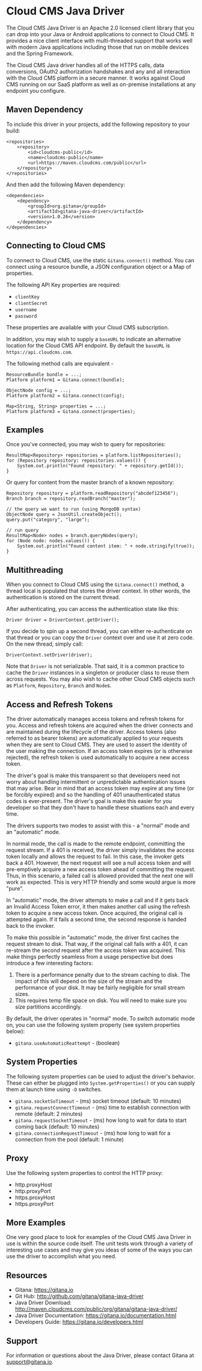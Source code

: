 # Cloud CMS Java Driver

The Cloud CMS Java Driver is an Apache 2.0 licensed client library that you can drop into your Java or Android
applications to connect to Cloud CMS.  It provides a nice client interface with multi-threaded support that works
well with modern Java applications including those that run on mobile devices and the Spring Framework.

The Cloud CMS Java driver handles all of the HTTPS calls, data conversions, OAuth2 authorization handshakes and any and
all interaction with the Cloud CMS platform in a secure manner.  It works against Cloud CMS running on our SaaS platform
as well as on-premise installations at any endpoint you configure.

## Maven Dependency

To include this driver in your projects, add the following repository to your build:

````
<repositories>
    <repository>
        <id>cloudcms-public</id>
        <name>cloudcms-public</name>
        <url>https://maven.cloudcms.com/public</url>
    </repository>
</repositories>
````

And then add the following Maven dependency:

````
<dependencies>
    <dependency>
        <groupId>org.gitana</groupId>
        <artifactId>gitana-java-driver</artifactId>
        <version>1.0.26</version>
    </dependency>
</dependencies>
````

## Connecting to Cloud CMS

To connect to Cloud CMS, use the static `Gitana.connect()` method.  You can connect using a resource bundle, a JSON
configuration object or a Map of properties.

The following API Key properties are required:

- `clientKey`
- `clientSecret`
- `username`
- `password`

These properties are available with your Cloud CMS subscription.

In addition, you may wish to supply a `baseURL` to indicate an alternative location for the Cloud CMS API endpoint.
By default the `baseURL` is `https://api.cloudcms.com`.

The following method calls are equivalent -

````
ResourceBundle bundle = ...;
Platform platform1 = Gitana.connect(bundle);

ObjectNode config = ...;
Platform platform2 = Gitana.connect(config);

Map<String, String> properties = ...;
Platform platform3 = Gitana.connect(properties);
````

## Examples

Once you've connected, you may wish to query for repositories:

````
ResultMap<Repository> repositories = platform.listRepositories();
for (Repository repository: repositories.values()) {
    System.out.println("Found repository: " + repository.getId());
}
````

Or query for content from the master branch of a known repository:

````
Repository repository = platform.readRepository("abcdef123456");
Branch branch = repository.readBranch("master");

// the query we want to run (using MongoDB syntax)
ObjectNode query = JsonUtil.createObject();
query.put("category", "large");

// run query
ResultMap<Node> nodes = branch.queryNodes(query);
for (Node node: nodes.values()) {
    System.out.println("Found content item: " + node.stringify(true));
}
````

## Multithreading

When you connect to Cloud CMS using the `Gitana.connect()` method, a thread local is populated that stores the driver
context.  In other words, the authentication is stored on the current thread.

After authenticating, you can access the authentication state like this:

````
Driver driver = DriverContext.getDriver();
````

If you decide to spin up a second thread, you can either re-authenticate on that thread or you can copy the `Driver`
context over and use it at zero code.  On the new thread, simply call:

````
DriverContext.setDriver(driver);
````

Note that `Driver` is not serializable.  That said, it is a common practice to cache the `Driver` instances in a
singleton or producer class to reuse them across requests.  You may also wish to cache other Cloud CMS objects such as
`Platform`, `Repository`, `Branch` and `Node`s.

## Access and Refresh Tokens

The driver automatically manages access tokens and refresh tokens for you.  Access and refresh tokens are acquired when
the driver connects and are maintained during the lifecycle of the driver.  Access tokens (also referred to as bearer
tokens) are automatically applied to your requests when they are sent to Cloud CMS.  They are used to assert the identity
of the user making the connection.  If an access token expires (or is otherwise rejected), the refresh token is used
automatically to acquire a new access token.

The driver's goal is make this transparent so that developers need not worry about handling intermittent or unpredictable
authentication issues that may arise.  Bear in mind that an access token may expire at any time (or be forcibly expired)
and so the handling of 401 unauthenticated status codes is ever-present.  The driver's goal is make this easier for you
developer so that they don't have to handle these situations each and every time.

The drivers supports two modes to assist with this - a "normal" mode and an "automatic" mode.

In normal mode, the call is made to the remote endpoint, committing the request stream.  If a 401 is received, the
driver simply invalidates the access token locally and allows the request to fail.  In this case, the invoker gets back
a 401.  However, the next request will see a null access token and will pre-emptively acquire a new access token ahead
of committing the request.  Thus, in this scenario, a failed call is allowed provided that the next one will work
as expected.  This is very HTTP friendly and some would argue is more "pure".

In "automatic" mode, the driver attempts to make a call and if it gets back an Invalid Access Token error, it then makes
another call using the refresh token to acquire a new access token.  Once acquired, the original call is attempted again.
If it fails a second time, the second response is handed back to the invoker.

To make this possible in "automatic" mode, the driver first caches the request stream to disk.  That way, if the original
call fails with a 401, it can re-stream the second request after the access token was acquired.  This make things perfectly
seamless from a usage perspective but does introduce a few interesting factors:

1.  There is a performance penalty due to the stream caching to disk.  The impact of this will depend on the size of the
stream and the performance of your disk.  It may be fairly negligible for small stream sizes.
2.  This requires temp file space on disk.  You will need to make sure you size partitions accordingly.

By default, the driver operates in "normal" mode.  To switch automatic mode on, you can use the following system
property (see system properties below):

- `gitana.useAutomaticReattempt` - (boolean)


## System Properties

The following system properties can be used to adjust the driver's behavior.  These can either be plugged into
`System.getProperties()` or you can supply them at launch time using `-D` switches.

- `gitana.socketSoTimeout` - (ms) socket timeout (default: 10 minutes)
- `gitana.requestConnectTimeout` - (ms) time to establish connection with remote (default: 2 minutes)
- `gitana.requestSocketTimeout` - (ms) how long to wait for data to start coming back (default: 10 minutes)
- `gitana.connectionRequestTimeout` - (ms) how long to wait for a connection from the pool (default: 1 minute)

## Proxy

Use the following system properties to control the HTTP proxy:

- http.proxyHost
- http.proxyPort
- https.proxyHost
- https.proxyPort

## More Examples

One very good place to look for examples of the Cloud CMS Java Driver in use is within the source code itself.  The
unit tests work through a variety of interesting use cases and may give you ideas of some of the ways you can use the
driver to accomplish what you need.

## Resources

* Gitana: https://gitana.io
* Git Hub: http://github.com/gitana/gitana-java-driver
* Java Driver Download: http://maven.cloudcms.com/public/org/gitana/gitana-java-driver/
* Java Driver Documentation: https://gitana.io/documentation.html
* Developers Guide: https://gitana.io/developers.html

## Support

For information or questions about the Java Driver, please contact Gitana
at <a href="mailto:support@gitana.io">support@gitana.io</a>.
